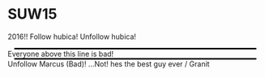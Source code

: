 # SUW15
2016!!
Follow hubica!
Unfollow hubica! 
<br><hr style="width: 95%; height: 3px; background: black; margin: 0 auto;">
Everyone above this line is bad! 
<br><hr style="width: 95%; height: 3px; background: black; margin: 0 auto;">
Unfollow Marcus (Bad)! ...Not! hes the best guy ever / Granit

